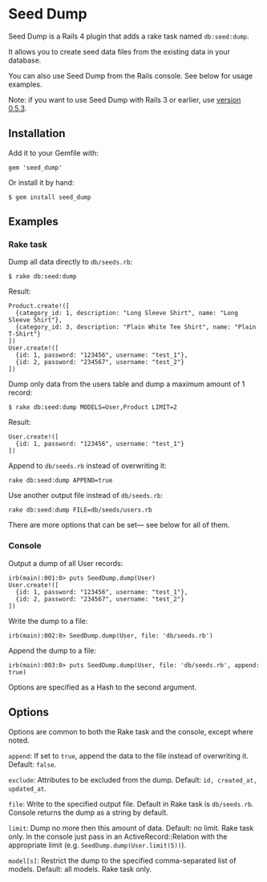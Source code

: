 Seed Dump
========

Seed Dump is a Rails 4 plugin that adds a rake task named `db:seed:dump`.

It allows you to create seed data files from the existing data in your database.

You can also use Seed Dump from the Rails console.  See below for usage examples.

Note: if you want to use Seed Dump with Rails 3 or earlier, use [version 0.5.3](http://rubygems.org/gems/seed_dump/versions/0.5.3).

Installation
------------

Add it to your Gemfile with:

    gem 'seed_dump'

Or install it by hand:

    $ gem install seed_dump

Examples
--------

### Rake task

Dump all data directly to `db/seeds.rb`:

    $ rake db:seed:dump

Result:

    Product.create!([
      {category_id: 1, description: "Long Sleeve Shirt", name: "Long Sleeve Shirt"},
      {category_id: 3, description: "Plain White Tee Shirt", name: "Plain T-Shirt"}
    ])
    User.create!([
      {id: 1, password: "123456", username: "test_1"},
      {id: 2, password: "234567", username: "test_2"}
    ])

Dump only data from the users table and dump a maximum amount of 1 record:

    $ rake db:seed:dump MODELS=User,Product LIMIT=2

Result:

    User.create!([
      {id: 1, password: "123456", username: "test_1"}
    ])

Append to `db/seeds.rb` instead of overwriting it:

    rake db:seed:dump APPEND=true

Use another output file instead of `db/seeds.rb`:

    rake db:seed:dump FILE=db/seeds/users.rb

There are more options that can be set— see below for all of them.

### Console

Output a dump of all User records:

    irb(main):001:0> puts SeedDump.dump(User)
    User.create!([
      {id: 1, password: "123456", username: "test_1"},
      {id: 2, password: "234567", username: "test_2"}
    ])

Write the dump to a file:

    irb(main):002:0> SeedDump.dump(User, file: 'db/seeds.rb')

Append the dump to a file:

    irb(main):003:0> puts SeedDump.dump(User, file: 'db/seeds.rb', append: true)

Options are specified as a Hash to the second argument.

Options
-------

Options are common to both the Rake task and the console, except where noted.

`append`: If set to `true`, append the data to the file instead of overwriting it.  Default: `false`.

`exclude`: Attributes to be excluded from the dump.  Default: `id, created_at, updated_at`.

`file`: Write to the specified output file.  Default in Rake task is `db/seeds.rb`.  Console returns the dump as a string by default.

`limit`: Dump no more then this amount of data.  Default: no limit.  Rake task only.  In the console just pass in an ActiveRecord::Relation with the appropriate limit (e.g. `SeedDump.dump(User.limit(5))`).

`model[s]`: Restrict the dump to the specified comma-separated list of models.  Default: all models.  Rake task only.

